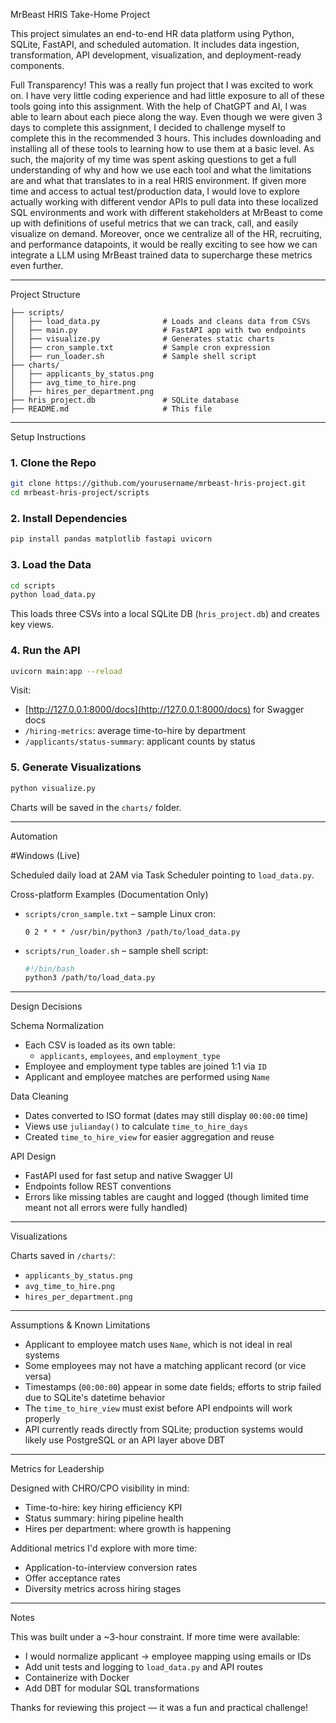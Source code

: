 
MrBeast HRIS Take-Home Project

This project simulates an end-to-end HR data platform using Python, SQLite, FastAPI, and scheduled automation. It includes data ingestion, transformation, API development, visualization, and deployment-ready components.

Full Transparency!
This was a really fun project that I was excited to work on. I have very little coding experience and had little exposure to all of these tools going into this assignment. With the help of ChatGPT and AI, I was able to learn about each piece along the way. 
Even though we were given 3 days to complete this assignment, I decided to challenge myself to complete this in the recommended 3 hours. This includes downloading and installing all of these tools to learning how to use them at a basic level. 
As such, the majority of my time was spent asking questions to get a full understanding of why and how we use each tool and what the limitations are and what that translates to in a real HRIS environment. 
If given more time and access to actual test/production data, I would love to explore actually working with different vendor APIs to pull data into these localized SQL environments and work with different stakeholders 
at MrBeast to come up with definitions of useful metrics that we can track, call, and easily visualize on demand.
Moreover, once we centralize all of the HR, recruiting, and performance datapoints, it would be really exciting to see how we can integrate a LLM using MrBeast trained data to supercharge these metrics even further.


---

Project Structure

```
├── scripts/
│   ├── load_data.py              # Loads and cleans data from CSVs
│   ├── main.py                   # FastAPI app with two endpoints
│   ├── visualize.py              # Generates static charts
│   ├── cron_sample.txt           # Sample cron expression
│   ├── run_loader.sh             # Sample shell script
├── charts/
│   ├── applicants_by_status.png
│   ├── avg_time_to_hire.png
│   ├── hires_per_department.png
├── hris_project.db               # SQLite database
├── README.md                     # This file
```

---

Setup Instructions

### 1. Clone the Repo

```bash
git clone https://github.com/yourusername/mrbeast-hris-project.git
cd mrbeast-hris-project/scripts
```

### 2. Install Dependencies

```bash
pip install pandas matplotlib fastapi uvicorn
```

### 3. Load the Data

```bash
cd scripts
python load_data.py
```

This loads three CSVs into a local SQLite DB (`hris_project.db`) and creates key views.

### 4. Run the API

```bash
uvicorn main:app --reload
```

Visit:
- [http://127.0.0.1:8000/docs](http://127.0.0.1:8000/docs) for Swagger docs
- `/hiring-metrics`: average time-to-hire by department
- `/applicants/status-summary`: applicant counts by status

### 5. Generate Visualizations

```bash
python visualize.py
```

Charts will be saved in the `charts/` folder.

---

Automation

#Windows (Live)

Scheduled daily load at 2AM via Task Scheduler pointing to `load_data.py`.

Cross-platform Examples (Documentation Only)
- `scripts/cron_sample.txt` – sample Linux cron:
  ```
  0 2 * * * /usr/bin/python3 /path/to/load_data.py
  ```
- `scripts/run_loader.sh` – sample shell script:
  ```bash
  #!/bin/bash
  python3 /path/to/load_data.py
  ```

---

Design Decisions

Schema Normalization

- Each CSV is loaded as its own table:
  - `applicants`, `employees`, and `employment_type`
- Employee and employment type tables are joined 1:1 via `ID`
- Applicant and employee matches are performed using `Name`

Data Cleaning

- Dates converted to ISO format (dates may still display `00:00:00` time)
- Views use `julianday()` to calculate `time_to_hire_days`
- Created `time_to_hire_view` for easier aggregation and reuse

API Design

- FastAPI used for fast setup and native Swagger UI
- Endpoints follow REST conventions
- Errors like missing tables are caught and logged (though limited time meant not all errors were fully handled)

---

Visualizations

Charts saved in `/charts/`:
- `applicants_by_status.png`
- `avg_time_to_hire.png`
- `hires_per_department.png`

---

Assumptions & Known Limitations

- Applicant to employee match uses `Name`, which is not ideal in real systems
- Some employees may not have a matching applicant record (or vice versa)
- Timestamps (`00:00:00`) appear in some date fields; efforts to strip failed due to SQLite's datetime behavior
- The `time_to_hire_view` must exist before API endpoints will work properly
- API currently reads directly from SQLite; production systems would likely use PostgreSQL or an API layer above DBT

---

Metrics for Leadership

Designed with CHRO/CPO visibility in mind:
- Time-to-hire: key hiring efficiency KPI
- Status summary: hiring pipeline health
- Hires per department: where growth is happening

Additional metrics I'd explore with more time:
- Application-to-interview conversion rates
- Offer acceptance rates
- Diversity metrics across hiring stages

---

Notes

This was built under a ~3-hour constraint. If more time were available:
- I would normalize applicant → employee mapping using emails or IDs
- Add unit tests and logging to `load_data.py` and API routes
- Containerize with Docker
- Add DBT for modular SQL transformations


Thanks for reviewing this project — it was a fun and practical challenge!
